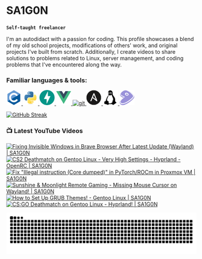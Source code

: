 # SA1G0N

**`Self-taught freelancer`**

I'm an autodidact with a passion for coding. This profile showcases a blend of my old school projects, modifications of others' work, and original projects I've built from scratch. Additionally, I create videos to share solutions to problems related to Linux, server management, and coding problems that I've encountered along the way.

<h3 align="left">Familiar languages & tools:</h3>
<p align="left"> 
  <a href="https://www.cprogramming.com/"> <img src="https://github.com/devicons/devicon/blob/master/icons/c/c-original.svg" alt="c" width="40" height="40"/> </a>
  <a href="https://www.python.org"> <img src="https://github.com/devicons/devicon/blob/master/icons/python/python-original.svg" alt="python" width="40" height="40"/> </a>
  <a href="https://www.fastapi.tiangolo.com"> <img src="https://github.com/devicons/devicon/blob/master/icons/fastapi/fastapi-original.svg" alt="python" width="40" height="40"/> </a>
  <a href="https://www.vuejs.org/"> <img src="https://github.com/devicons/devicon/blob/master/icons/vuejs/vuejs-original.svg" alt="vue" width="40" height="40"/> </a> 
  <a href="https://www.git-scm.com/"> <img src="https://www.vectorlogo.zone/logos/git-scm/git-scm-icon.svg" alt="git" width="40" height="40"/>
  <a href="https://www.ansible.com/"> <img src="https://github.com/devicons/devicon/blob/master/icons/ansible/ansible-original.svg" alt="ansible" width="40" height="40"/> </a>
  <a href="https://www.linux.org/"> <img src="https://github.com/devicons/devicon/blob/master/icons/linux/linux-plain.svg" alt="linux" width="40" height="40"/> </a> 
  <a href="https://www.gentoo.org/"> <img src="https://github.com/devicons/devicon/blob/master/icons/gentoo/gentoo-plain.svg" alt="gentoo" width="40" height="40"/> </a> 
</p>

[![GitHub Streak](https://github-readme-streak-stats.herokuapp.com/?user=S41G0N&theme=dark)](https://git.io/streak-stats)

### 📺 Latest YouTube Videos

<!-- BEGIN YOUTUBE-CARDS -->
[![Fixing Invisible Windows in Brave Browser After Latest Update (Wayland) | SA1G0N](https://ytcards.demolab.com/?id=bb5yvyoCiiw&title=Fixing+Invisible+Windows+in+Brave+Browser+After+Latest+Update+%28Wayland%29+%7C+SA1G0N&lang=en&timestamp=1713884895&background_color=%230d1117&title_color=%23ffffff&stats_color=%23dedede&max_title_lines=1&width=250&border_radius=5 "Fixing Invisible Windows in Brave Browser After Latest Update (Wayland) | SA1G0N")](https://www.youtube.com/watch?v=bb5yvyoCiiw)
[![CS2 Deathmatch on Gentoo Linux - Very High Settings - Hyprland - OpenRC | SA1G0N](https://ytcards.demolab.com/?id=X8n8xyby014&title=CS2+Deathmatch+on+Gentoo+Linux+-+Very+High+Settings+-+Hyprland+-+OpenRC+%7C+SA1G0N&lang=en&timestamp=1707771595&background_color=%230d1117&title_color=%23ffffff&stats_color=%23dedede&max_title_lines=1&width=250&border_radius=5 "CS2 Deathmatch on Gentoo Linux - Very High Settings - Hyprland - OpenRC | SA1G0N")](https://www.youtube.com/watch?v=X8n8xyby014)
[![Fix "Illegal instruction (Core dumped)" in PyTorch/ROCm in Proxmox VM | SA1G0N](https://ytcards.demolab.com/?id=dCSZUuBo8Ew&title=Fix+%22Illegal+instruction+%28Core+dumped%29%22+in+PyTorch%2FROCm+in+Proxmox+VM+%7C+SA1G0N&lang=en&timestamp=1704486549&background_color=%230d1117&title_color=%23ffffff&stats_color=%23dedede&max_title_lines=1&width=250&border_radius=5 "Fix \"Illegal instruction (Core dumped)\" in PyTorch/ROCm in Proxmox VM | SA1G0N")](https://www.youtube.com/watch?v=dCSZUuBo8Ew)
[![Sunshine & Moonlight Remote Gaming - Missing Mouse Cursor on Wayland! | SA1G0N](https://ytcards.demolab.com/?id=w1ZiJI838zs&title=Sunshine+%26+Moonlight+Remote+Gaming+-+Missing+Mouse+Cursor+on+Wayland%21+%7C+SA1G0N&lang=en&timestamp=1703608249&background_color=%230d1117&title_color=%23ffffff&stats_color=%23dedede&max_title_lines=1&width=250&border_radius=5 "Sunshine & Moonlight Remote Gaming - Missing Mouse Cursor on Wayland! | SA1G0N")](https://www.youtube.com/watch?v=w1ZiJI838zs)
[![How to Set Up GRUB Themes! - Gentoo Linux | SA1G0N](https://ytcards.demolab.com/?id=V-ZRoNVx25o&title=How+to+Set+Up+GRUB+Themes%21+-+Gentoo+Linux+%7C+SA1G0N&lang=en&timestamp=1687716669&background_color=%230d1117&title_color=%23ffffff&stats_color=%23dedede&max_title_lines=1&width=250&border_radius=5 "How to Set Up GRUB Themes! - Gentoo Linux | SA1G0N")](https://www.youtube.com/watch?v=V-ZRoNVx25o)
[![CS:GO Deathmatch on Gentoo Linux - Hyprland! | SA1G0N](https://ytcards.demolab.com/?id=fBTF3rTw7Mo&title=CS%3AGO+Deathmatch+on+Gentoo+Linux+-+Hyprland%21+%7C+SA1G0N&lang=en&timestamp=1687639983&background_color=%230d1117&title_color=%23ffffff&stats_color=%23dedede&max_title_lines=1&width=250&border_radius=5 "CS:GO Deathmatch on Gentoo Linux - Hyprland! | SA1G0N")](https://www.youtube.com/watch?v=fBTF3rTw7Mo)
<!-- END YOUTUBE-CARDS -->

![GitHub Snake Dark](https://github.com/S41G0N/S41G0N/blob/output/github-contribution-grid-snake-dark.svg)
